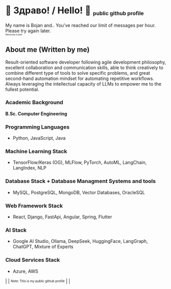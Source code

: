 # 👋  Здраво! / Hello!  👋 <sub><sub><sup>public github profile</sup></sub></sub>

My name is Bojan and.. You've reached our limit of messages per hour. Please try again later.                             
<sub><sup><sub><sup>Obviously a joke</sup></sub></sup></sub>


## About me (Written by me)

Result-oriented software developer following agile development philosophy, excellent collaboration and communication skills, able to think creatively to combine different type of tools to solve specific problems, and great second-hand automation mindset for automating repetitive  workflows. Always leveraging the intellectual capacity of LLMs to empower me to the fullest potential.

### Academic Background

**B.Sc. Computer Engineering**


### Programming Languages

* Python, JavaScript, Java


### Machine Learning Stack

* TensorFlow/Keras (OG), MLFlow, PyTorch, AutoML, LangChain, LangIndex, NLP


### Database Stack + Database Managment Systems and tools

* MySQL, PostgreSQL, MongoDB, Vector Databases, OracleSQL


### Web Framework Stack

* React, Django, FastApi, Angular, Spring, Flutter

### AI Stack

* Google AI Studio, Ollama, DeepSeek, HuggingFace, LangGraph, ChatGPT, Mixture of Experts

### Cloud Services Stack

* Azure, AWS
 
|
|
<sub><sup>Note: This is my public github profile</sup></sub>
|
|
